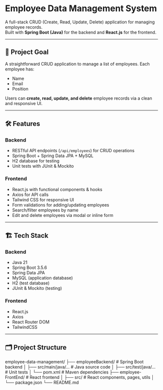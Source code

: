 # Employee Data Management System

A full-stack CRUD (Create, Read, Update, Delete) application for managing employee records.  
Built with **Spring Boot (Java)** for the backend and **React.js** for the frontend.

---

## 🚀 Project Goal

A straightforward CRUD application to manage a list of employees. Each employee has:  
- Name  
- Email  
- Position  

Users can **create, read, update, and delete** employee records via a clean and responsive UI.  

---

## 🛠️ Features

### Backend
- RESTful API endpoints (`/api/employees`) for CRUD operations  
- Spring Boot + Spring Data JPA + MySQL  
- H2 database for testing  
- Unit tests with JUnit & Mockito  


### Frontend
- React.js with functional components & hooks  
- Axios for API calls  
- Tailwind CSS for responsive UI  
- Form validations for adding/updating employees  
- Search/filter employees by name  
- Edit and delete employees via modal or inline form  

---

## 🏗️ Tech Stack

### Backend
- Java 21  
- Spring Boot 3.5.6  
- Spring Data JPA  
- MySQL (application database)  
- H2 (test database)  
- JUnit & Mockito (testing)  

### Frontend
- React.js  
- Axios  
- React Router DOM  
- TailwindCSS  

---

## 🗂️ Project Structure
employee-data-management/
├── employeeBackend/ # Spring Boot backend
│ ├── src/main/java/... # Java source code
│ ├── src/test/java/... # Unit tests
│ └── pom.xml # Maven dependencies
├── employee-FrontEnd/ # React frontend
│ ├── src/ # React components, pages, utils
│ └── package.json
└── README.md

